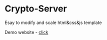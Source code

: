 # Crypto-Server

Esay to modify and scale html&css&js template

Demo website - [click](https://avdebor.github.io/CryptoServer-Template/)
